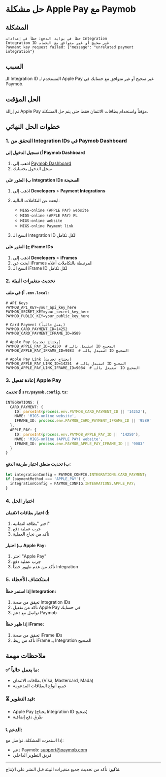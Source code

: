 # حل مشكلة Apple Pay مع Paymob

## المشكلة
```
خطأ في بوابة الدفع: خطأ في إعدادات Integration
Integration ID غير صحيح أو غير متوافق مع الحساب
Payment key request failed: {"message": "unrelated payment integration"}
```

## السبب
الـ Integration ID المستخدم لـ Apple Pay غير صحيح أو غير متوافق مع حسابك في Paymob.

## الحل المؤقت
تم إزالة Apple Pay مؤقتاً واستخدام بطاقات الائتمان فقط حتى يتم حل المشكلة.

## خطوات الحل النهائي

### 1. التحقق من Integration IDs في Paymob Dashboard

#### أ) تسجيل الدخول إلى Paymob Dashboard
1. اذهب إلى [Paymob Dashboard](https://dashboard.paymob.com)
2. سجل الدخول بحسابك

#### ب) العثور على Integration IDs الصحيحة
1. اذهب إلى **Developers** > **Payment Integrations**
2. ابحث عن التكاملات التالية:
   - `MIGS-online (APPLE PAY) website`
   - `MIGS-online (APPLE PAY) PL`
   - `MIGS-online website`
   - `MIGS-online Payment link`

3. انسخ الـ Integration ID لكل تكامل

#### ج) العثور على iFrame IDs
1. اذهب إلى **Developers** > **iFrames**
2. ابحث عن iFrames المرتبطة بالتكاملات أعلاه
3. انسخ الـ iFrame ID لكل تكامل

### 2. تحديث متغيرات البيئة

#### أ) في ملف `.env.local`:
```env
# API Keys
PAYMOB_API_KEY=your_api_key_here
PAYMOB_SECRET_KEY=your_secret_key_here
PAYMOB_PUBLIC_KEY=your_public_key_here

# Card Payment (يعمل حالياً)
PAYMOB_CARD_PAYMENT_ID=14252
PAYMOB_CARD_PAYMENT_IFRAME_ID=9589

# Apple Pay (يحتاج تحديث)
PAYMOB_APPLE_PAY_ID=14250  # استبدل بالـ ID الصحيح
PAYMOB_APPLE_PAY_IFRAME_ID=9083  # استبدل بالـ ID الصحيح

# Apple Pay Link (يحتاج تحديث)
PAYMOB_APPLE_PAY_LINK_ID=14251  # استبدل بالـ ID الصحيح
PAYMOB_APPLE_PAY_LINK_IFRAME_ID=9084  # استبدل بالـ ID الصحيح
```

### 3. إعادة تفعيل Apple Pay

#### أ) تحديث `src/paymob.config.ts`:
```typescript
INTEGRATIONS: {
  CARD_PAYMENT: {
    ID: parseInt(process.env.PAYMOB_CARD_PAYMENT_ID || '14252'),
    NAME: 'MIGS-online website',
    IFRAME_ID: process.env.PAYMOB_CARD_PAYMENT_IFRAME_ID || '9589'
  },
  APPLE_PAY: {
    ID: parseInt(process.env.PAYMOB_APPLE_PAY_ID || '14250'),
    NAME: 'MIGS-online (APPLE PAY) website',
    IFRAME_ID: process.env.PAYMOB_APPLE_PAY_IFRAME_ID || '9083'
  }
}
```

#### ب) تحديث منطق اختيار طريقة الدفع:
```typescript
let integrationConfig = PAYMOB_CONFIG.INTEGRATIONS.CARD_PAYMENT;
if (paymentMethod === 'APPLE_PAY') {
  integrationConfig = PAYMOB_CONFIG.INTEGRATIONS.APPLE_PAY;
}
```

### 4. اختبار الحل

#### أ) اختبار بطاقات الائتمان:
1. اختر "بطاقة ائتمانية"
2. جرب عملية دفع
3. تأكد من نجاح العملية

#### ب) اختبار Apple Pay:
1. اختر "Apple Pay"
2. جرب عملية دفع
3. تأكد من عدم ظهور خطأ Integration

### 5. استكشاف الأخطاء

#### إذا استمر خطأ Integration:
1. تحقق من صحة Integration IDs
2. تأكد من تفعيل Apple Pay في حسابك
3. تواصل مع دعم Paymob

#### إذا ظهر خطأ iFrame:
1. تحقق من صحة iFrame IDs
2. تأكد من ربط iFrame بـ Integration الصحيح

## ملاحظات مهمة

### ✅ ما يعمل حالياً:
- بطاقات الائتمان (Visa, Mastercard, Mada)
- جميع أنواع البطاقات المدعومة

### ⏳ قيد التطوير:
- Apple Pay (يحتاج Integration ID صحيح)
- طرق دفع إضافية

### 📞 الدعم:
إذا استمرت المشكلة، تواصل مع:
- دعم Paymob: support@paymob.com
- فريق التطوير الداخلي

---

**تذكير:** تأكد من تحديث جميع متغيرات البيئة قبل النشر على الإنتاج.
